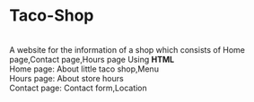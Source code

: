 <h1>Taco-Shop</h1>
<br>
A website for the information of a shop which consists of Home page,Contact page,Hours page Using <b>HTML</b>
<br>
Home page:
About little taco shop,Menu
<br>
Hours page:
About store hours
<br>
Contact page:
Contact form,Location
